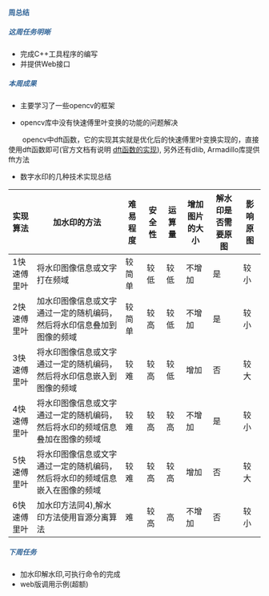 #### <div style="color:#369">周总结</div> 

##### <div style="color:#369">这周任务明晰</div>

+ 完成C++工具程序的编写
+ 并提供Web接口


##### <div style="color:#369">本周成果</div>

+ 主要学习了一些opencv的框架

+ opencv库中没有快速傅里叶变换的功能的问题解决

&ensp;&ensp;&ensp;&ensp;opencv中dft函数，它的实现其实就是优化后的快速傅里叶变换实现的，直接使用dft函数即可(官方文档有说明
[dft函数的实现](http://docs.opencv.org/3.0-beta/doc/py_tutorials/py_imgproc/py_transforms/py_fourier_transform/py_fourier_transform.html)), 另外还有dlib, Armadillo库提供fft方法

+ 数字水印的几种技术实现总结

| 实现算法    | 加水印的方法                                                                 | 难易程度 | 安全性 | 运算量 | 增加图片的大小 | 解水印是否需要原图 | 影响原图 |
| ----------- | ---------------------------------------------------------------------------- | -------- | ------ | ------ | -------------- | ------------------ | -------- |
| 1快速傅里叶 | 将水印图像信息或文字打在频域                                                 | 较简单   | 较低   | 较低   | 不增加         | 是                 | 较小     |
| 2快速傅里叶 | 加水印图像信息或文字通过一定的随机编码，然后将水印信息叠加到图像的频域       | 较简单   | 较高   | 较低   | 不增加         | 是                 | 较小     |  
| 3快速傅里叶 | 将水印图像信息或文字通过一定的随机编码，然后将水印信息嵌入到图像的频域       | 较难     | 较高   | 较低   | 增加           | 否                 | 较大     |
| 4快速傅里叶 | 将水印图像信息或文字通过一定的随机编码，然后将水印的频域信息叠加在图像的频域 | 较难     | 较高   | 较高   | 不增加         | 是                 | 较小     |
| 5快速傅里叶 | 将水印图像信息或文字通过一定的随机编码，然后将水印的频域信息嵌入在图像的频域 | 较难     | 较高   | 较高   | 增加           | 否                 | 较大     |
| 6快速傅里叶 | 加水印方法同4),解水印方法使用盲源分离算法                                    | 难       | 较高   | 高     | 不增加         | 否                 | 较小     |


##### <div style="color:#369">下周任务 </div>

+ 加水印解水印,可执行命令的完成
+ web版调用示例(超额)
